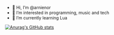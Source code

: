 - 👋 Hi, I’m @arnienor
- 👀 I’m interested in programming, music and tech
- 🌱 I’m currently learning Lua

[![Anurag's GitHub stats](https://github-readme-stats.vercel.app/api?username=arnienor)](https://github.com/arnienor/github-readme-stats)

<!---
astrntmusic/astrntmusic is a ✨ special ✨ repository because its `README.md` (this file) appears on your GitHub profile.
You can click the Preview link to take a look at your changes.
--->
